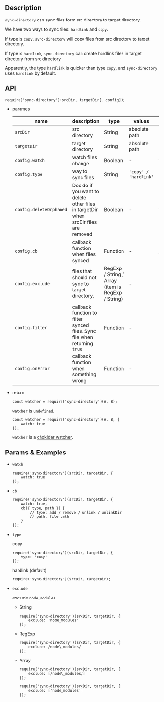 ## Description

`sync-directory` can sync files form src directory to target directory.

We have two ways to sync files: `hardlink` and `copy`.

If type is `copy`, `sync-directory` will copy files from src directory to target directory.

If type is `hardlink`, `sync-directory` can create hardlink files in target directory from src directory.

Apparently, the type `hardlink` is quicker than type `copy`, and `sync-directory` uses `hardlink` by default.

## API

```
require('sync-directory')(srcDir, targetDir[, config]);
```

+   parames

    name | description | type | values | default
    ---- | ---- | ---- | ---- | ----
    `srcDir` | src directory | String | absolute path | -
    `targetDir` | target directory | String | absolute path | -
    `config.watch` | watch files change | Boolean | - | false
    `config.type` | way to sync files | String | `'copy' / 'hardlink'` | `'hardlink'`
    `config.deleteOrphaned` | Decide if you want to delete other files in targetDir when srcDir files are removed | Boolean | - | true
    `config.cb` | callback function when files synced | Function | - | blank function
    `config.exclude` | files that should not sync to target directory. | RegExp / String / Array (item is RegExp / String) | - | null
    `config.filter` | callback function to filter synced files. Sync file when returning `true` | Function | - | `filepath => true`
    `config.onError` | callback function when something wrong | Function | - | `(err) => { throw new Error(err) }`

+   return

    ```
    const watcher = require('sync-directory')(A, B);
    ```

    `watcher` is `undefined`.

    ```
    const watcher = require('sync-directory')(A, B, {
        watch: true
    });
    ```

    `watcher` is a [chokidar watcher](https://github.com/paulmillr/chokidar).

## Params & Examples

+   `watch`

    ```
    require('sync-directory')(srcDir, targetDir, {
        watch: true
    });
    ```

+   `cb`

    ```
    require('sync-directory')(srcDir, targetDir, {
        watch: true,
        cb({ type, path }) {
            // type: add / remove / unlink / unlinkDir
            // path: file path
        }
    });
    ```

+   `type`

    copy

    ```
    require('sync-directory')(srcDir, targetDir, {
        type: 'copy'
    });
    ```

    hardlink (default)

    ```
    require('sync-directory')(srcDir, targetDir);
    ```

+   `exclude`

    exclude `node_modules`

    +   String

        ```
        require('sync-directory')(srcDir, targetDir, {
            exclude: 'node_modules'
        });
        ```

    +   RegExp

        ```
        require('sync-directory')(srcDir, targetDir, {
            exclude: /node\_modules/
        });
        ```

    +   Array

        ```
        require('sync-directory')(srcDir, targetDir, {
            exclude: [/node\_modules/]
        });
        ```

        ```
        require('sync-directory')(srcDir, targetDir, {
            exclude: ['node_modules']
        });
        ```
